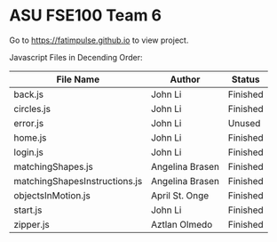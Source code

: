 ASU FSE100 Team 6
====================

Go to https://fatimpulse.github.io to view project.

Javascript Files in Decending Order: 

File Name | Author | Status
----------|--------|--------
back.js | John Li | Finished
circles.js | John Li | Finished
error.js | John Li | Unused
home.js | John Li | Finished
login.js | John Li | Finished
matchingShapes.js | Angelina Brasen | Finished
matchingShapesInstructions.js | Angelina Brasen | Finished
objectsInMotion.js | April St. Onge | Finished
start.js | John Li | Finished
zipper.js | Aztlan Olmedo | Finished
